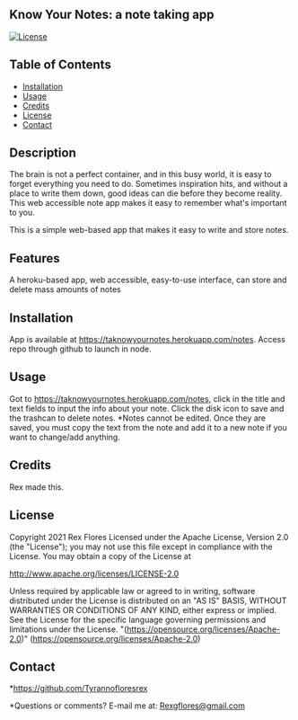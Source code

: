 ## Know Your Notes: a note taking app
[![License](https://img.shields.io/badge/License-Apache%202.0-blue.svg)](https://opensource.org/licenses/Apache-2.0)
  
## Table of Contents
* [Installation](#installation)
* [Usage](#usage)
* [Credits](#credits)
* [License](#license)
* [Contact](#contact)

## Description
The brain is not a perfect container, and in this busy world, it is easy to forget everything you need to do. Sometimes inspiration hits, and without a place to write them down, good ideas can die before they become reality. This web accessible note app makes it easy to remember what's important to you.
      
This is a simple web-based app that makes it easy to write and store notes.
      
## Features
A heroku-based app, web accessible, easy-to-use interface, can store and delete mass amounts of notes
      
## Installation
App is available at https://taknowyournotes.herokuapp.com/notes. Access repo through github to launch in node.
      
## Usage
Got to https://taknowyournotes.herokuapp.com/notes, click in the title and text fields to input the info about your note. Click the disk icon to save and the trashcan to delete notes. *Notes cannot be edited. Once they are saved, you must copy the text from the note and add it to a new note if you want to change/add anything. 
      
## Credits
Rex made this.
      
## License
Copyright 2021 Rex Flores Licensed under the Apache License, Version 2.0 (the "License");
you may not use this file except in compliance with the License.
You may obtain a copy of the License at

http://www.apache.org/licenses/LICENSE-2.0

Unless required by applicable law or agreed to in writing, software
distributed under the License is distributed on an "AS IS" BASIS,
WITHOUT WARRANTIES OR CONDITIONS OF ANY KIND, either express or implied.
See the License for the specific language governing permissions and
limitations under the License.
"(https://opensource.org/licenses/Apache-2.0)"
(https://opensource.org/licenses/Apache-2.0)
## Contact
*https://github.com/Tyrannofloresrex

*Questions or comments? E-mail me at: Rexgflores@gmail.com